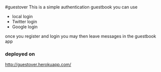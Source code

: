 #guestover
This is a simple authentication guestbook
you can use
 - local login
 - Twitter login
 - Google login   

once you register and login you may then leave messages in the guestbook app

### deployed on
http://guestover.herokuapp.com/

